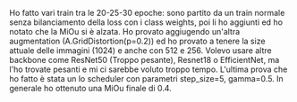 Ho fatto vari train tra le 20-25-30 epoche: sono partito da un train normale senza bilanciamento della loss con i class weights, poi li ho aggiunti ed ho notato che la MiOu si è alzata.
Ho provato aggiugendo un'altra augmentation (A.GridDistortion(p=0.2)) ed ho provato a tenere la size attuale delle immagini (1024) e anche con 512 e 256.
Volevo usare altre backbone come ResNet50 (Troppo pesante), Resnet18 o EfficientNet, ma l'ho trovate pesanti e mi ci sarebbe voluto troppo tempo.
L'ultima prova che ho fatto è stata un lo scheduler con parametri step_size=5, gamma=0.5.
In generale ho ottenuto una MiOu finale di 0.4.
